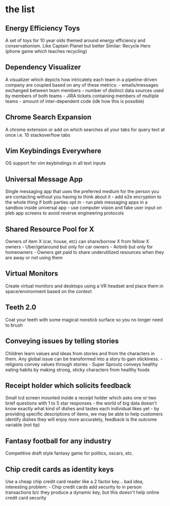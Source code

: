 # the list

## Energy Efficiency Toys
A set of toys for 10 year olds themed around energy efficiency and conservationism. Like Captain Planet but better
Similar: Recycle Hero (phone game which teaches recycling)

## Dependency Visualizer
A visualizer which depicts how intricately each team in a pipeline-driven company are coupled based on any of these metrics:
    - emails/messages exchanged between team members
    - number of distinct data sources used by members of both teams
    - JIRA tickets containing members of multiple teams
    - amount of inter-dependent code (idk how this is possible)

## Chrome Search Expansion
A chrome extension or add on which searches all your tabs for query text at once i.e. 10 stackoverflow tabs

## Vim Keybindings Everywhere
OS support for vim keybindings in all text inputs

## Universal Message App
Single messaging app that uses the preferred medium for the person you are contacting without you having to think about it
    - add e2e encryption to the whole thing if both parties opt in
    - run pleb messaging apps in a sandbox inside universal app
    - use computer vision and fake user input on pleb app screens to avoid reverse engineering protocols

## Shared Resource Pool for X
Owners of item X (car, house, etc) can share/borrow X from fellow X owners
    - Uber/getaround but only for car owners
    - Airbnb but only for homeowners
    - Owners get paid to share underutilized resources when they are away or not using them

## Virtual Monitors
Create virtual monitors and desktops using a VR headset and place them in space/environment based on the context

## Teeth 2.0
Coat your teeth with some magical nonstick surface so you no longer need to brush

## Conveying issues by telling stories
Children learn values and ideas from stories and from the characters in them. Any global issue can be transformed into a story to gain stickiness.
    - religions convey values through stories
    - Super Sproutz conveys healthy eating habits by making strong, sticky characters from healthy foods

## Receipt holder which solicits feedback
Small lcd screen mounted inside a receipt holder which asks one or two brief questions with 1 to 5 star responses
    - the world of big data doesn't know exactly what kind of dishes and tastes each individual likes yet
    - by providing specific descriptions of items, we may be able to help customers identify dishes they will enjoy more accurately, feedback is the outcome variable (not tip)

## Fantasy football for any industry
Competitive draft style fantasy game for politics, oscars, etc.

## Chip credit cards as identity keys
Use a cheap chip credit card reader like a 2 factor key... bad idea, interesting problem:
    - Chip credit cards add security to in person transactions b/c they produce a dynamic key, but this doesn't help online credit card security
